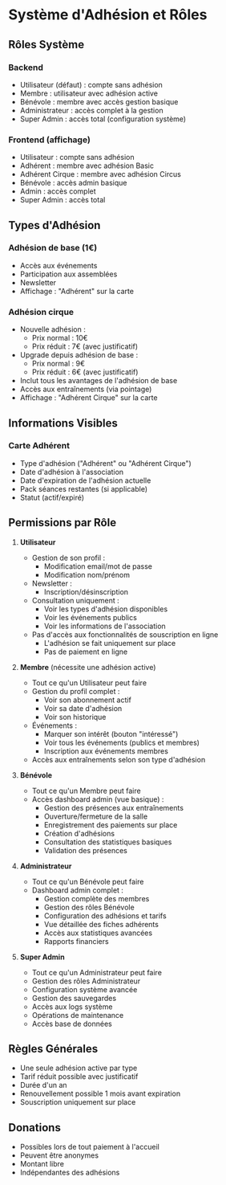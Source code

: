 # Système d'Adhésion et Rôles

## Rôles Système
### Backend
- Utilisateur (défaut) : compte sans adhésion
- Membre : utilisateur avec adhésion active
- Bénévole : membre avec accès gestion basique
- Administrateur : accès complet à la gestion
- Super Admin : accès total (configuration système)

### Frontend (affichage)
- Utilisateur : compte sans adhésion
- Adhérent : membre avec adhésion Basic
- Adhérent Cirque : membre avec adhésion Circus
- Bénévole : accès admin basique
- Admin : accès complet
- Super Admin : accès total

## Types d'Adhésion
### Adhésion de base (1€)
- Accès aux événements
- Participation aux assemblées
- Newsletter
- Affichage : "Adhérent" sur la carte

### Adhésion cirque
- Nouvelle adhésion :
  * Prix normal : 10€
  * Prix réduit : 7€ (avec justificatif)
- Upgrade depuis adhésion de base :
  * Prix normal : 9€
  * Prix réduit : 6€ (avec justificatif)
- Inclut tous les avantages de l'adhésion de base
- Accès aux entraînements (via pointage)
- Affichage : "Adhérent Cirque" sur la carte

## Informations Visibles
### Carte Adhérent
- Type d'adhésion ("Adhérent" ou "Adhérent Cirque")
- Date d'adhésion à l'association
- Date d'expiration de l'adhésion actuelle
- Pack séances restantes (si applicable)
- Statut (actif/expiré)

## Permissions par Rôle

1. **Utilisateur**
   - Gestion de son profil :
     * Modification email/mot de passe
     * Modification nom/prénom
   - Newsletter :
     * Inscription/désinscription
   - Consultation uniquement :
     * Voir les types d'adhésion disponibles
     * Voir les événements publics
     * Voir les informations de l'association
   - Pas d'accès aux fonctionnalités de souscription en ligne
     * L'adhésion se fait uniquement sur place
     * Pas de paiement en ligne

2. **Membre** (nécessite une adhésion active)
   - Tout ce qu'un Utilisateur peut faire
   - Gestion du profil complet :
     * Voir son abonnement actif
     * Voir sa date d'adhésion
     * Voir son historique
   - Événements :
     * Marquer son intérêt (bouton "intéressé")
     * Voir tous les événements (publics et membres)
     * Inscription aux événements membres
   - Accès aux entraînements selon son type d'adhésion

3. **Bénévole**
   - Tout ce qu'un Membre peut faire
   - Accès dashboard admin (vue basique) :
     * Gestion des présences aux entraînements
     * Ouverture/fermeture de la salle
     * Enregistrement des paiements sur place
     * Création d'adhésions
     * Consultation des statistiques basiques
     * Validation des présences

4. **Administrateur**
   - Tout ce qu'un Bénévole peut faire
   - Dashboard admin complet :
     * Gestion complète des membres
     * Gestion des rôles Bénévole
     * Configuration des adhésions et tarifs
     * Vue détaillée des fiches adhérents
     * Accès aux statistiques avancées
     * Rapports financiers

5. **Super Admin**
   - Tout ce qu'un Administrateur peut faire
   - Gestion des rôles Administrateur
   - Configuration système avancée
   - Gestion des sauvegardes
   - Accès aux logs système
   - Opérations de maintenance
   - Accès base de données

## Règles Générales
- Une seule adhésion active par type
- Tarif réduit possible avec justificatif
- Durée d'un an
- Renouvellement possible 1 mois avant expiration
- Souscription uniquement sur place

## Donations
- Possibles lors de tout paiement à l'accueil
- Peuvent être anonymes
- Montant libre
- Indépendantes des adhésions 